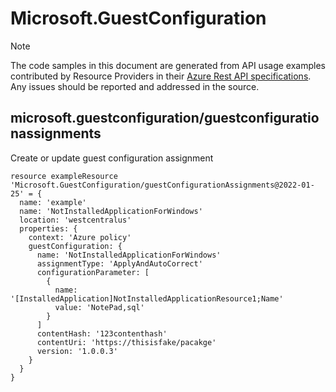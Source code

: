 # Microsoft.GuestConfiguration
  
> [!NOTE]
> The code samples in this document are generated from API usage examples contributed by Resource Providers in their [Azure Rest API specifications](https://github.com/Azure/azure-rest-api-specs). Any issues should be reported and addressed in the source.


## microsoft.guestconfiguration/guestconfigurationassignments

Create or update guest configuration assignment
```bicep
resource exampleResource 'Microsoft.GuestConfiguration/guestConfigurationAssignments@2022-01-25' = {
  name: 'example'
  name: 'NotInstalledApplicationForWindows'
  location: 'westcentralus'
  properties: {
    context: 'Azure policy'
    guestConfiguration: {
      name: 'NotInstalledApplicationForWindows'
      assignmentType: 'ApplyAndAutoCorrect'
      configurationParameter: [
        {
          name: '[InstalledApplication]NotInstalledApplicationResource1;Name'
          value: 'NotePad,sql'
        }
      ]
      contentHash: '123contenthash'
      contentUri: 'https://thisisfake/pacakge'
      version: '1.0.0.3'
    }
  }
}
```
